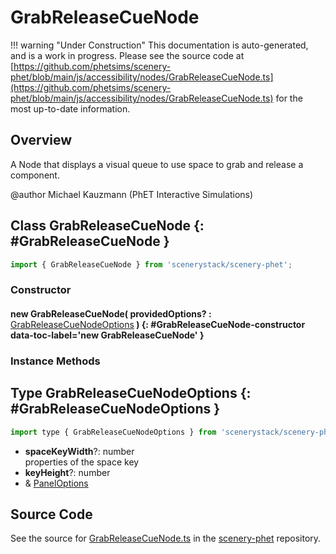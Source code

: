 # GrabReleaseCueNode

!!! warning "Under Construction"
    This documentation is auto-generated, and is a work in progress. Please see the source code at
    [https://github.com/phetsims/scenery-phet/blob/main/js/accessibility/nodes/GrabReleaseCueNode.ts](https://github.com/phetsims/scenery-phet/blob/main/js/accessibility/nodes/GrabReleaseCueNode.ts) for the most up-to-date information.

## Overview

A Node that displays a visual queue to use space to grab and release a component.

@author Michael Kauzmann (PhET Interactive Simulations)

## Class GrabReleaseCueNode {: #GrabReleaseCueNode }


```js
import { GrabReleaseCueNode } from 'scenerystack/scenery-phet';
```
### Constructor

#### new GrabReleaseCueNode( providedOptions? : <span style="font-weight: 400;">[GrabReleaseCueNodeOptions](../scenery-phet/GrabReleaseCueNode.md#GrabReleaseCueNodeOptions)</span> ) {: #GrabReleaseCueNode-constructor data-toc-label='new GrabReleaseCueNode' }

### Instance Methods





## Type GrabReleaseCueNodeOptions {: #GrabReleaseCueNodeOptions }


```js
import type { GrabReleaseCueNodeOptions } from 'scenerystack/scenery-phet';
```


- **spaceKeyWidth**?: <span style="color: hsla(calc(var(--md-hue) + 180deg),80%,40%,1);">number</span>
<br>  properties of the space key
- **keyHeight**?: <span style="color: hsla(calc(var(--md-hue) + 180deg),80%,40%,1);">number</span>
- &amp; [PanelOptions](../sun/Panel.md#PanelOptions)




## Source Code

See the source for [GrabReleaseCueNode.ts](https://github.com/phetsims/scenery-phet/blob/main/js/accessibility/nodes/GrabReleaseCueNode.ts) in the [scenery-phet](https://github.com/phetsims/scenery-phet) repository.
